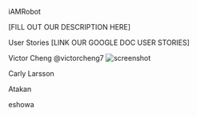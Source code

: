 iAMRobot

[FILL OUT OUR DESCRIPTION HERE]

User Stories
[LINK OUR GOOGLE DOC USER STORIES]


Victor Cheng @victorcheng7
![screenshot](https://{https://raw.github.com/scalableinternetservices/iAMarobot/victor_picture.png})


Carly Larsson

Atakan

eshowa

